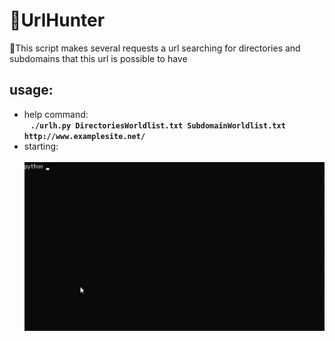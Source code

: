 <h1 align="left">
    🔎UrlHunter
</h1>
<p align="left">📄This script makes several requests a url searching for directories and subdomains that this url is possible to have</p>
<p>
<h2>usage:</h2>
  <ul>
      <li>help command:</li>
      <b>&nbsp;&nbsp;&nbsp;<code>./urlh.py DirectoriesWorldlist.txt SubdomainWorldlist.txt http://www.examplesite.net/</code></b>
      <li>starting:<br>&nbsp;&nbsp;&nbsp;<img src="https://raw.githubusercontent.com/Odevduck/URL-hunter/master/output.gif?token=AR2BQSHNVSWP6HUSJY347BDAFFH7M"></li>
  </ul>
</p>
